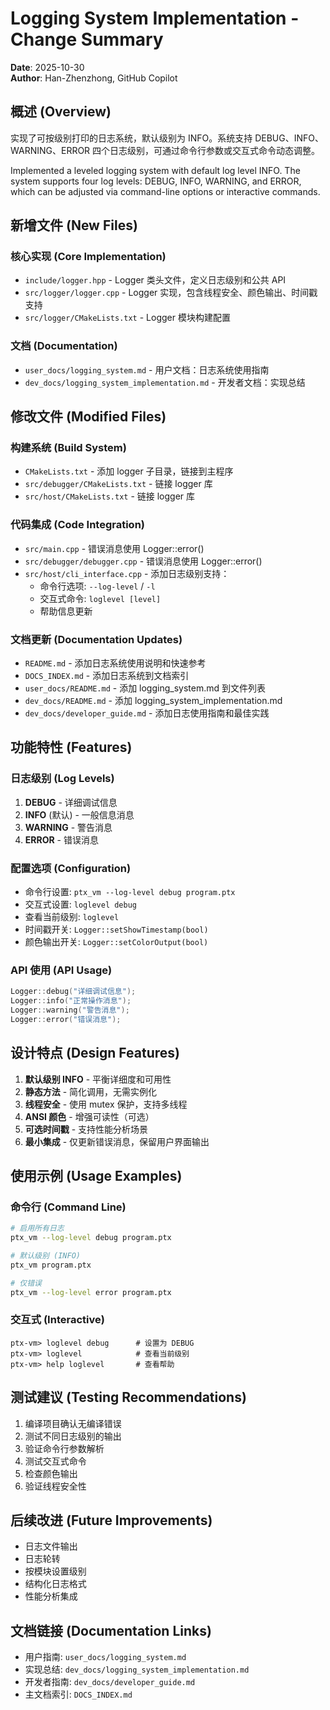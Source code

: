 # Logging System Implementation - Change Summary

**Date**: 2025-10-30  
**Author**: Han-Zhenzhong, GitHub Copilot

## 概述 (Overview)

实现了可按级别打印的日志系统，默认级别为 INFO。系统支持 DEBUG、INFO、WARNING、ERROR 四个日志级别，可通过命令行参数或交互式命令动态调整。

Implemented a leveled logging system with default log level INFO. The system supports four log levels: DEBUG, INFO, WARNING, and ERROR, which can be adjusted via command-line options or interactive commands.

## 新增文件 (New Files)

### 核心实现 (Core Implementation)
- `include/logger.hpp` - Logger 类头文件，定义日志级别和公共 API
- `src/logger/logger.cpp` - Logger 实现，包含线程安全、颜色输出、时间戳支持
- `src/logger/CMakeLists.txt` - Logger 模块构建配置

### 文档 (Documentation)
- `user_docs/logging_system.md` - 用户文档：日志系统使用指南
- `dev_docs/logging_system_implementation.md` - 开发者文档：实现总结

## 修改文件 (Modified Files)

### 构建系统 (Build System)
- `CMakeLists.txt` - 添加 logger 子目录，链接到主程序
- `src/debugger/CMakeLists.txt` - 链接 logger 库
- `src/host/CMakeLists.txt` - 链接 logger 库

### 代码集成 (Code Integration)
- `src/main.cpp` - 错误消息使用 Logger::error()
- `src/debugger/debugger.cpp` - 错误消息使用 Logger::error()
- `src/host/cli_interface.cpp` - 添加日志级别支持：
  - 命令行选项: `--log-level` / `-l`
  - 交互式命令: `loglevel [level]`
  - 帮助信息更新

### 文档更新 (Documentation Updates)
- `README.md` - 添加日志系统使用说明和快速参考
- `DOCS_INDEX.md` - 添加日志系统到文档索引
- `user_docs/README.md` - 添加 logging_system.md 到文件列表
- `dev_docs/README.md` - 添加 logging_system_implementation.md
- `dev_docs/developer_guide.md` - 添加日志使用指南和最佳实践

## 功能特性 (Features)

### 日志级别 (Log Levels)
1. **DEBUG** - 详细调试信息
2. **INFO** (默认) - 一般信息消息
3. **WARNING** - 警告消息
4. **ERROR** - 错误消息

### 配置选项 (Configuration)
- 命令行设置: `ptx_vm --log-level debug program.ptx`
- 交互式设置: `loglevel debug`
- 查看当前级别: `loglevel`
- 时间戳开关: `Logger::setShowTimestamp(bool)`
- 颜色输出开关: `Logger::setColorOutput(bool)`

### API 使用 (API Usage)
```cpp
Logger::debug("详细调试信息");
Logger::info("正常操作消息");
Logger::warning("警告消息");
Logger::error("错误消息");
```

## 设计特点 (Design Features)

1. **默认级别 INFO** - 平衡详细度和可用性
2. **静态方法** - 简化调用，无需实例化
3. **线程安全** - 使用 mutex 保护，支持多线程
4. **ANSI 颜色** - 增强可读性（可选）
5. **可选时间戳** - 支持性能分析场景
6. **最小集成** - 仅更新错误消息，保留用户界面输出

## 使用示例 (Usage Examples)

### 命令行 (Command Line)
```bash
# 启用所有日志
ptx_vm --log-level debug program.ptx

# 默认级别 (INFO)
ptx_vm program.ptx

# 仅错误
ptx_vm --log-level error program.ptx
```

### 交互式 (Interactive)
```
ptx-vm> loglevel debug      # 设置为 DEBUG
ptx-vm> loglevel            # 查看当前级别
ptx-vm> help loglevel       # 查看帮助
```

## 测试建议 (Testing Recommendations)

1. 编译项目确认无编译错误
2. 测试不同日志级别的输出
3. 验证命令行参数解析
4. 测试交互式命令
5. 检查颜色输出
6. 验证线程安全性

## 后续改进 (Future Improvements)

- 日志文件输出
- 日志轮转
- 按模块设置级别
- 结构化日志格式
- 性能分析集成

## 文档链接 (Documentation Links)

- 用户指南: `user_docs/logging_system.md`
- 实现总结: `dev_docs/logging_system_implementation.md`
- 开发者指南: `dev_docs/developer_guide.md`
- 主文档索引: `DOCS_INDEX.md`
